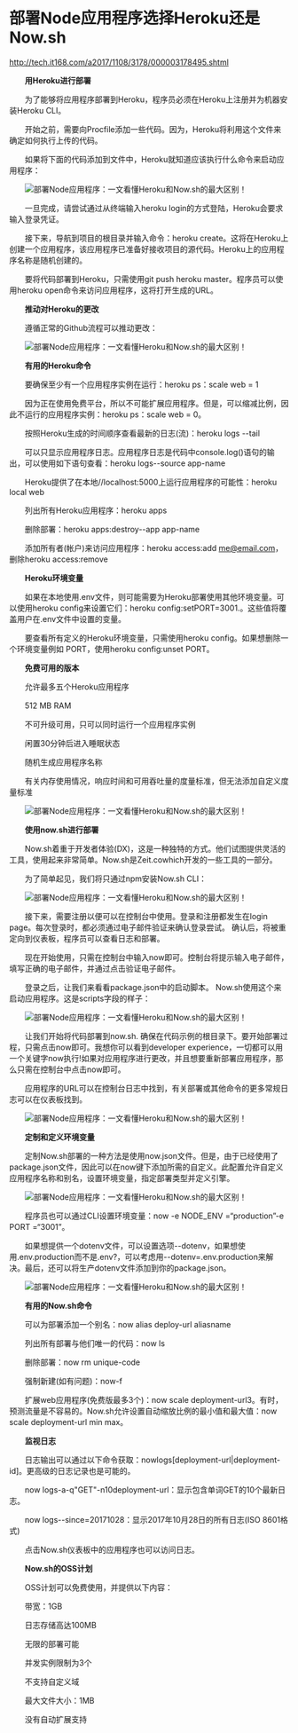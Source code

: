 # 部署Node应用程序选择Heroku还是Now.sh

<http://tech.it168.com/a2017/1108/3178/000003178495.shtml>



　　**用Heroku进行部署**

　　为了能够将应用程序部署到Heroku，程序员必须在Heroku上注册并为机器安装Heroku CLI。

　　开始之前，需要向Procfile添加一些代码。因为，Heroku将利用这个文件来确定如何执行上传的代码。

　　如果将下面的代码添加到文件中，Heroku就知道应该执行什么命令来启动应用程序：

　　![部署Node应用程序：一文看懂Heroku和Now.sh的最大区别！](https://p3.pstatp.com/large/437300019dfe77005b3f)

　　一旦完成，请尝试通过从终端输入heroku login的方式登陆，Heroku会要求输入登录凭证。

　　接下来，导航到项目的根目录并输入命令：heroku create。这将在Heroku上创建一个应用程序，该应用程序已准备好接收项目的源代码。Heroku上的应用程序名称是随机创建的。

　　要将代码部署到Heroku，只需使用git push heroku master。程序员可以使用heroku open命令来访问应用程序，这将打开生成的URL。

　　**推动对Heroku的更改**

　　遵循正常的Github流程可以推动更改：

　　![部署Node应用程序：一文看懂Heroku和Now.sh的最大区别！](https://p3.pstatp.com/large/43700001cdb422e50308)

　　**有用的Heroku命令**

　　要确保至少有一个应用程序实例在运行：heroku ps：scale web = 1

　　因为正在使用免费平台，所以不可能扩展应用程序。但是，可以缩减比例，因此不运行的应用程序实例：heroku ps：scale web = 0。

　　按照Heroku生成的时间顺序查看最新的日志(流)：heroku logs --tail

　　可以只显示应用程序日志。应用程序日志是代码中console.log()语句的输出，可以使用如下语句查看：heroku logs--source app-name

　　Heroku提供了在本地//localhost:5000上运行应用程序的可能性：heroku local web

　　列出所有Heroku应用程序：heroku apps

　　删除部署：heroku apps:destroy--app app-name

　　添加所有者(帐户)来访问应用程序：heroku access:add me@email.com，删除heroku access:remove

　　**Heroku环境变量**

　　如果在本地使用.env文件，则可能需要为Heroku部署使用其他环境变量。可以使用heroku config来设置它们：heroku config:setPORT=3001.。这些值将覆盖用户在.env文件中设置的变量。

　　要查看所有定义的Heroku环境变量，只需使用heroku config。如果想删除一个环境变量例如 PORT，使用heroku config:unset PORT。

　　**免费可用的版本**

　　允许最多五个Heroku应用程序

　　512 MB RAM

　　不可升级可用，只可以同时运行一个应用程序实例

　　闲置30分钟后进入睡眠状态

　　随机生成应用程序名称

　　有关内存使用情况，响应时间和可用吞吐量的度量标准，但无法添加自定义度量标准

　　![部署Node应用程序：一文看懂Heroku和Now.sh的最大区别！](https://p1.pstatp.com/large/43710001a71cd60d755c)

　　**使用now.sh进行部署**

　　Now.sh着重于开发者体验(DX)，这是一种独特的方式。他们试图提供灵活的工具，使用起来非常简单。Now.sh是Zeit.cowhich开发的一些工具的一部分。

　　为了简单起见，我们将只通过npm安装Now.sh CLI：

　　![部署Node应用程序：一文看懂Heroku和Now.sh的最大区别！](https://p1.pstatp.com/large/4375000025fff0d998ea)

　　接下来，需要注册以便可以在控制台中使用。登录和注册都发生在login page。每次登录时，都必须通过电子邮件验证来确认登录尝试。 确认后，将被重定向到仪表板，程序员可以查看日志和部署。

　　现在开始使用，只需在控制台中输入now即可。控制台将提示输入电子邮件，填写正确的电子邮件，并通过点击验证电子邮件。

　　登录之后，让我们来看看package.json中的启动脚本。 Now.sh使用这个来启动应用程序。这是scripts字段的样子：

　　![部署Node应用程序：一文看懂Heroku和Now.sh的最大区别！](https://p3.pstatp.com/large/437400018b1992b71238)

　　让我们开始将代码部署到now.sh. 确保在代码示例的根目录下。要开始部署过程，只需点击now即可。我想你可以看到developer experience，一切都可以用一个关键字now执行!如果对应用程序进行更改，并且想要重新部署应用程序，那么只需在控制台中点击now即可。

　　应用程序的URL可以在控制台日志中找到，有关部署或其他命令的更多常规日志可以在仪表板找到。

　　![部署Node应用程序：一文看懂Heroku和Now.sh的最大区别！](https://p1.pstatp.com/large/43720001a36365ed1119)

　　**定制和定义环境变量**

　　定制Now.sh部署的一种方法是使用now.json文件。但是，由于已经使用了package.json文件，因此可以在now键下添加所需的自定义。此配置允许自定义应用程序名称和别名，设置环境变量，指定部署类型并定义引擎。

　　![部署Node应用程序：一文看懂Heroku和Now.sh的最大区别！](https://p3.pstatp.com/large/43720001a39dda978bdb)

　　程序员也可以通过CLI设置环境变量：now -e NODE_ENV =“production”-e PORT =“3001”。

　　如果想提供一个dotenv文件，可以设置选项--dotenv，如果想使用.env.production而不是.env?，可以考虑用--dotenv=.env.production来解决。最后，还可以将生产dotenv文件添加到你的package.json。

　　![部署Node应用程序：一文看懂Heroku和Now.sh的最大区别！](https://p1.pstatp.com/large/4375000026ea2306e768)

　　**有用的Now.sh命令**

　　可以为部署添加一个别名：now alias deploy-url aliasname

　　列出所有部署与他们唯一的代码：now ls

　　删除部署：now rm unique-code

　　强制新建(如有问题)：now-f

　　扩展web应用程序(免费版最多3个)：now scale deployment-url3。有时，预测流量是不容易的。Now.sh允许设置自动缩放比例的最小值和最大值：now scale deployment-url min max。

　　**监视日志**

　　日志输出可以通过以下命令获取：nowlogs[deployment-url|deployment-id]。更高级的日志记录也是可能的。

　　now logs-a-q"GET"-n10deployment-url：显示包含单词GET的10个最新日志。

　　now logs--since=20171028：显示2017年10月28日的所有日志(ISO 8601格式)

　　点击Now.sh仪表板中的应用程序也可以访问日志。

　　**Now.sh的OSS计划**

　　OSS计划可以免费使用，并提供以下内容：

　　带宽：1GB

　　日志存储高达100MB

　　无限的部署可能

　　并发实例限制为3个

　　不支持自定义域

　　最大文件大小：1MB

　　没有自动扩展支持